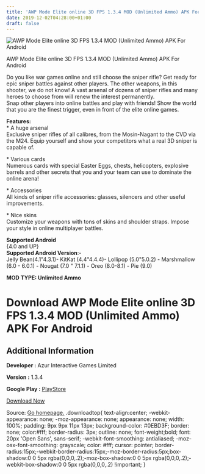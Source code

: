 ```yaml
---
title: 'AWP Mode Elite online 3D FPS 1.3.4 MOD (Unlimited Ammo) APK For Android'
date: 2019-12-02T04:28:00+01:00
draft: false
---
```


![AWP Mode Elite online 3D FPS 1.3.4 MOD (Unlimited Ammo) APK For Android](https://i0.wp.com/apkhome.net/wp-content/uploads/2019/12/AWP-Mode-Elite-online-3D-FPS.jpg "AWP Mode Elite online 3D FPS 1.3.4 MOD (Unlimited Ammo) APK For Android")

  

AWP Mode Elite online 3D FPS 1.3.4 MOD (Unlimited Ammo) APK For Android

Do you like war games online and still choose the sniper rifle? Get ready for epic sniper battles against other players. The other weapons, in this shooter, we do not know! A vast arsenal of dozens of sniper rifles and many heroes to choose from will renew the interest permanently.  
Snap other players into online battles and play with friends! Show the world that you are the finest trigger, even in front of the elite online games.

**Features:**  
\* A huge arsenal  
Exclusive sniper rifles of all calibres, from the Mosin-Nagant to the CVD via the M24. Equip yourself and show your competitors what a real 3D sniper is capable of.

\* Various cards  
Numerous cards with special Easter Eggs, chests, helicopters, explosive barrels and other secrets that you and your team can use to dominate the online arena!

\* Accessories  
All kinds of sniper rifle accessories: glasses, silencers and other useful improvements.

\* Nice skins  
Customize your weapons with tons of skins and shoulder straps. Impose your style in online multiplayer battles.

**Supported Android**  
{4.0 and UP}  
**Supported Android Version**:-  
Jelly Bean(4.1"4.3.1)- KitKat (4.4"4.4.4)- Lollipop (5.0"5.0.2) - Marshmallow (6.0 - 6.0.1) - Nougat (7.0 " 7.1.1) - Oreo (8.0-8.1) - Pie (9.0)

**MOD TYPE: Unlimited Ammo**

Download AWP Mode Elite online 3D FPS 1.3.4 MOD (Unlimited Ammo) APK For Android
================================================================================

Additional Information
----------------------

**Developer :** Azur Interactive Games Limited

**Version :** 1.3.4

**Google Play :** [PlayStore](https://play.google.com/store/apps/details?id=com.alphainteractive.sniperawpshooter)

  

[Download Now](https://store4app.co/post/awp-mode-elite-online-3d-fps-1-3-4-mod-unlimited-ammo-apk-for-android_1575216850)

  
Source: [Go homepage.](https://store4app.co/post/awp-mode-elite-online-3d-fps-1-3-4-mod-unlimited-ammo-apk-for-android_1575216850) .downloadtop{ text-align:center; -webkit-appearance: none; -moz-appearance: none; appearance: none; width: 100%; padding: 9px 9px 11px 13px; background-color: #0EBD3F; border: none; color:#fff; border-radius: 3px; outline: none; font-weight;bold; font: 20px 'Open Sans', sans-serif; -webkit-font-smoothing: antialiased; -moz-osx-font-smoothing: grayscale; color: #fff; cursor: pointer; border-radius:15px;-webkit-border-radius:15px;-moz-border-radius:5px;box-shadow:0 0 5px rgba(0,0,0,.2);-moz-box-shadow:0 0 5px rgba(0,0,0,.2);-webkit-box-shadow:0 0 5px rgba(0,0,0,.2) !important; }